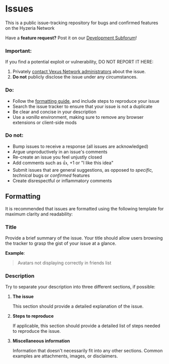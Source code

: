 Issues
======

This is a public issue-tracking repository for bugs and confirmed features on the Hyzeria Network

Have a **feature request?** Post it on our [Development Subforum](https://suggestions.vexus.gg)!

### Important:

If you find a potential exploit or vulnerability, DO NOT REPORT IT HERE:

1. Privately [contact Vexus Network administrators](mailto:support@orbit.games?subject=Important%20security%20vulnerability) about the issue.
2. **Do not** publicly disclose the issue under any circumstances.

### Do:

* Follow the [formatting guide](#formatting), and include steps to reproduce your issue
* Search the issue tracker to ensure that your issue is not a duplicate
* Be clear and concise in your description
* Use a *vanilla* environment, making sure to remove any browser extensions or client-side mods

### Do not:

* Bump issues to receive a response (all issues are acknowledged)
* Argue unproductively in an issue's comments
* Re-create an issue you feel unjustly closed
* Add comments such as :+1:, +1 or "I like this idea"
* Submit issues that are general suggestions, as opposed to *specific, technical* bugs or *confirmed* features
* Create disrespectful or inflammatory comments

## Formatting

It is recommended that issues are formatted using the following template for maximum clarity and readability:

### Title

Provide a brief summary of the issue. Your title should allow users browsing the tracker to grasp the gist of your issue at a glance.

**Example**:

> Avatars not displaying correctly in friends list

### Description

Try to separate your description into three different sections, if possible:

1. **The issue**

    This section should provide a detailed explanation of the issue.

2. **Steps to reproduce**

    If applicable, this section should provide a detailed list of steps needed to reproduce the issue.

3. **Miscellaneous information**

    Information that doesn't necessarily fit into any other sections. Common examples are attachments, images, or disclaimers.
